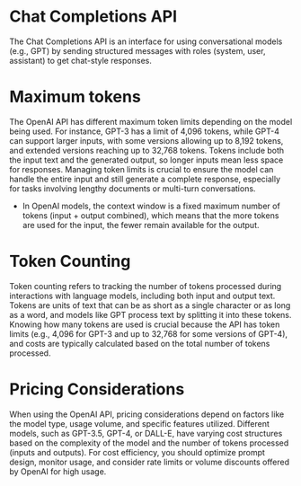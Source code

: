 # Chat Completions API
The Chat Completions API is an interface for using conversational models (e.g., GPT) by sending structured messages with roles (system, user, assistant) to get chat-style responses.

# Maximum tokens
The OpenAI API has different maximum token limits depending on the model being used. For instance, GPT-3 has a limit of 4,096 tokens, while GPT-4 can support larger inputs, with some versions allowing up to 8,192 tokens, and extended versions reaching up to 32,768 tokens. Tokens include both the input text and the generated output, so longer inputs mean less space for responses. Managing token limits is crucial to ensure the model can handle the entire input and still generate a complete response, especially for tasks involving lengthy documents or multi-turn conversations.

* In OpenAI models, the context window is a fixed maximum number of tokens (input + output combined), which means that the more tokens are used for the input, the fewer remain available for the output.

# Token Counting
Token counting refers to tracking the number of tokens processed during interactions with language models, including both input and output text. Tokens are units of text that can be as short as a single character or as long as a word, and models like GPT process text by splitting it into these tokens. Knowing how many tokens are used is crucial because the API has token limits (e.g., 4,096 for GPT-3 and up to 32,768 for some versions of GPT-4), and costs are typically calculated based on the total number of tokens processed.
# Pricing Considerations
When using the OpenAI API, pricing considerations depend on factors like the model type, usage volume, and specific features utilized. Different models, such as GPT-3.5, GPT-4, or DALL-E, have varying cost structures based on the complexity of the model and the number of tokens processed (inputs and outputs). For cost efficiency, you should optimize prompt design, monitor usage, and consider rate limits or volume discounts offered by OpenAI for high usage.